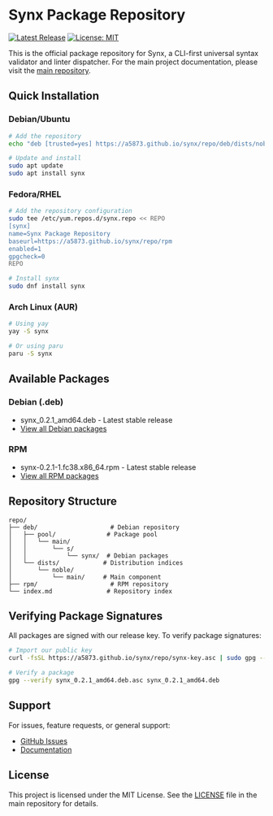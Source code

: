 # Synx Package Repository

[![Latest Release](https://img.shields.io/github/v/release/A5873/synx?style=for-the-badge&logo=github&label=Release)](https://github.com/A5873/synx/releases/latest)
[![License: MIT](https://img.shields.io/badge/License-MIT-blue.svg?style=for-the-badge)](https://opensource.org/licenses/MIT)

This is the official package repository for Synx, a CLI-first universal syntax validator and linter dispatcher. For the main project documentation, please visit the [main repository](https://github.com/A5873/synx).

## Quick Installation

### Debian/Ubuntu

```bash
# Add the repository
echo "deb [trusted=yes] https://a5873.github.io/synx/repo/deb/dists/noble/ main" | sudo tee /etc/apt/sources.list.d/synx.list

# Update and install
sudo apt update
sudo apt install synx
```

### Fedora/RHEL

```bash
# Add the repository configuration
sudo tee /etc/yum.repos.d/synx.repo << REPO
[synx]
name=Synx Package Repository
baseurl=https://a5873.github.io/synx/repo/rpm
enabled=1
gpgcheck=0
REPO

# Install synx
sudo dnf install synx
```

### Arch Linux (AUR)

```bash
# Using yay
yay -S synx

# Or using paru
paru -S synx
```

## Available Packages

### Debian (.deb)
- synx_0.2.1_amd64.deb - Latest stable release
- [View all Debian packages](/repo/deb/pool/main/s/synx/)

### RPM
- synx-0.2.1-1.fc38.x86_64.rpm - Latest stable release
- [View all RPM packages](/repo/rpm/)

## Repository Structure

```
repo/
├── deb/                    # Debian repository
│   ├── pool/              # Package pool
│   │   └── main/
│   │       └── s/
│   │           └── synx/  # Debian packages
│   └── dists/            # Distribution indices
│       └── noble/
│           └── main/     # Main component
├── rpm/                    # RPM repository
└── index.md               # Repository index
```

## Verifying Package Signatures

All packages are signed with our release key. To verify package signatures:

```bash
# Import our public key
curl -fsSL https://a5873.github.io/synx/repo/synx-key.asc | sudo gpg --dearmor -o /usr/share/keyrings/synx-archive-keyring.gpg

# Verify a package
gpg --verify synx_0.2.1_amd64.deb.asc synx_0.2.1_amd64.deb
```

## Support

For issues, feature requests, or general support:
- [GitHub Issues](https://github.com/A5873/synx/issues)
- [Documentation](https://github.com/A5873/synx/blob/main/README.md)

## License

This project is licensed under the MIT License. See the [LICENSE](https://github.com/A5873/synx/blob/main/LICENSE) file in the main repository for details.

